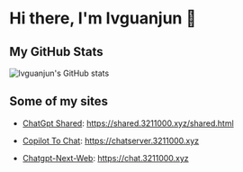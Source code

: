 # Hi there, I'm lvguanjun 👋

## My GitHub Stats
![lvguanjun's GitHub stats](https://github-readme-stats.vercel.app/api?username=lvguanjun&show_icons=true&?count_private=true&theme=nord)

## Some of my sites

- [ChatGpt Shared](https://shared.3211000.xyz/): https://shared.3211000.xyz/shared.html

- [Copilot To Chat](https://github.com/lvguanjun/copilot_to_chatgpt4): https://chatserver.3211000.xyz

- [Chatgpt-Next-Web](https://github.com/lvguanjun/ChatGPT-Next-Web): https://chat.3211000.xyz
